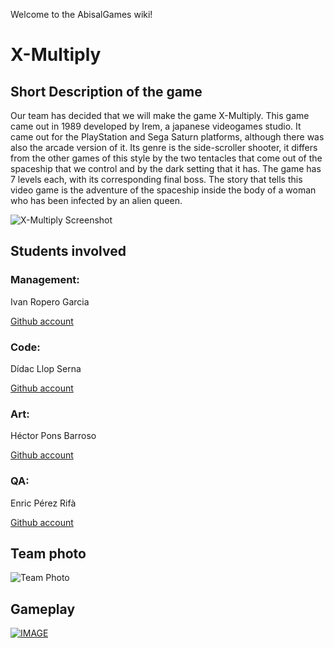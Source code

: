 Welcome to the AbisalGames wiki!

# X-Multiply

## Short Description of the game

Our team has decided that we will make the game X-Multiply. This game came out in 1989 developed by Irem, a japanese videogames studio. It came out for the PlayStation and Sega Saturn platforms, although there was also the arcade version of it. Its genre is the side-scroller shooter, it differs from the other games of this style by the two tentacles that come out of the spaceship that we control and by the dark setting that it has. The game has 7 levels each, with its corresponding final boss. The story that tells this video game is the adventure of the spaceship inside the body of a woman who has been infected by an alien queen.

![X-Multiply Screenshot](http://www.theisozone.com/images/screens/playstation-43150-31334417703.png)


## Students involved

### Management:
Ivan Ropero Garcia

[Github account](https://github.com/RoperoIvan)

### Code:
Dídac Llop Serna

[Github account](https://github.com/didaclis)

### Art:
Héctor Pons Barroso

[Github account](https://github.com/hectorpb32)

### QA:
Enric Pérez Rifà

[Github account](https://github.com/PerezEnric)

## Team photo
![Team Photo](https://mail.google.com/mail/u/0/?ui=2&ik=152ed7139f&view=fimg&th=161bf72e4e58d12d&attid=0.1&disp=emb&realattid=161bf72ca02c09a8efd1&attbid=ANGjdJ-yz_QNSCUQQb1M2UEm1SnsRINIMOKT7rKD86FfM8y0nrvt4__OqeGpqP0fScY8OPw8WPq5Q7Q95d1biTmY-j7NGb11fyTwrlBhQ5fE_XI57-qSWDol8MhyK4g&sz=s0-l75-ft&ats=1519335941424&rm=161bf72e4e58d12d&zw&atsh=1)

## Gameplay

[![IMAGE](https://www.satakore.com/satengine/screenshots/T-26/T-26110G_4,,Sega-Saturn-Screenshot-4-Image-Fight-and-XMultiply-Arcade-Gears-JPN.jpg)](https://www.youtube.com/watch?v=GcoOZxjrLdk)
